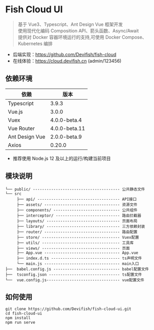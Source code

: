 # Fish Cloud UI

> 基于 Vue3、Typescript、Ant Design Vue 框架开发<br/>
> 使用现代化编码 Composition API、箭头函数、Async/Await<br/>
> 提供对 Docker 容器环境运行的支持,可使用 Docker Compose、Kubernetes 编排

- 后端实现：https://github.com/Devifish/fish-cloud
- 在线体验：https://cloud.devifish.cn (admin/123456)

## 依赖环境

| 依赖           | 版本          |
| -------------- | ------------- |
| Typescript     | 3.9.3         |
| Vue.js         | 3.0.0         |
| Vuex           | 4.0.0-beta.4  |
| Vue Router     | 4.0.0-beta.11 |
| Ant Design Vue | 2.0.0-beta.9  |
| Axios          | 0.20.0        |

- 推荐使用 Node.js 12 及以上的运行/构建当前项目

## 模块说明

```
└── public/ -------------------------------------- 公共静态文件
└── src
     ├── api/ ------------------------------------ API接口
     ├── assets/ --------------------------------- 资源文件
     ├── components/ ----------------------------- 公共组件
     ├── interceptor/ ---------------------------- 路由拦截器
     ├── layouts/ -------------------------------- 页面布局
     ├── library/ -------------------------------- 三方依赖封装
     ├── router/ --------------------------------- 路由配置
     ├── store/ ---------------------------------- Vuex配置
     ├── utils/ ---------------------------------- 工具库
     ├── views/ ---------------------------------- 页面
     ├── App.vue --------------------------------- App.vue
     ├── index.d.ts ------------------------------ ts声明文件
     └── main.js --------------------------------- main入口
├──  babel.config.js ----------------------------- babel配置文件
├──  tsconfig.json ------------------------------- ts配置文件
└──  vue.config.js-------------------------------- vue配置文件
```

## 如何使用

```
git clone https://github.com/Devifish/fish-cloud-ui.git
cd fish-cloud-ui
npm install
npm run serve
```
